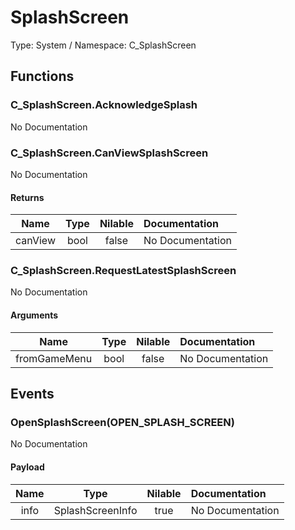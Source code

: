 # SplashScreen

Type: System / Namespace: C_SplashScreen

## Functions

### C_SplashScreen.AcknowledgeSplash

No Documentation
### C_SplashScreen.CanViewSplashScreen

No Documentation
#### Returns
|Name|Type|Nilable|Documentation|
|:---:|:---:|:---:|:---|
|canView|bool|false|No Documentation|
### C_SplashScreen.RequestLatestSplashScreen

No Documentation
#### Arguments
|Name|Type|Nilable|Documentation|
|:---:|:---:|:---:|:---|
|fromGameMenu|bool|false|No Documentation|
## Events

### OpenSplashScreen(OPEN_SPLASH_SCREEN)

No Documentation
#### Payload
|Name|Type|Nilable|Documentation|
|:---:|:---:|:---:|:---|
|info|SplashScreenInfo|true|No Documentation|